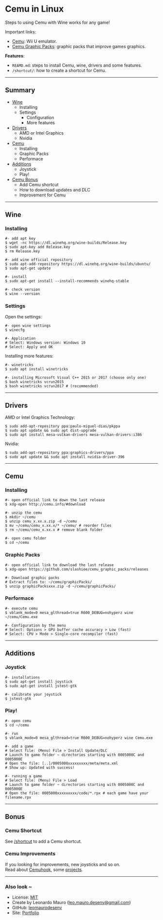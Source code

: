 # Cemu in Linux

Steps to using Cemu with Wine works for any game!   
   
Important links:
- [Cemu](http://cemu.info/#download): Wii U emulator.
- [Cemu Graphic Packs](https://github.com/slashiee/cemu_graphic_packs/releases): graphic packs that improve games graphics.
   
**Features**:
- `REAMD.md`: steps to install Cemu, wine, drivers and some features.
- `/shortcut/`: how to create a shortcut for Cemu.
   
---
## Summary

- [Wine](#wine)
    - Installing
    - Settings
        - Configuration
        - More features
- [Drivers](#drivers)
    - AMD or Intel Graphics
    - Nvidia
- [Cemu](#cemu)
    - Installing
    - Graphic Packs
    - Performace
- [Additions](#additions)
    - Joystick
    - Play!
- [Cemu Bonus](#cemu-bonus)
    - Add Cemu shortcut
    - How to download updates and DLC
    - Improvement for Cemu
   
---
## Wine

### Installing

```shell
#- add apt key
$ wget -nc https://dl.winehq.org/wine-builds/Release.key
$ sudo apt-key add Release.key
$ rm Release.key

#- add wine official repository
$ sudo apt-add-repository https://dl.winehq.org/wine-builds/ubuntu/
$ sudo apt-get update

#- install
$ sudo apt-get install --install-recommends winehq-stable

#- check version
$ wine --version
```

### Settings  

Open the settings:
```shell
#- open wine settings
$ winecfg

#- Application
# Select: Windows version: Windows 10
# Select: Apply and OK
```

Installing more features:
```shell
#- winetricks
$ sudo apt install winetricks

#- installing Microsoft Visual C++ 2015 or 2017 (choose only one)
$ bash winetricks vcrun2015
$ bash winetricks vcrun2017 # (recommended)
```

---
## Drivers

AMD or Intel Graphics Technology:
```shell
$ sudo add-apt-repository ppa:paulo-miguel-dias/pkppa
$ sudo apt update && sudo apt dist-upgrade
$ sudo apt install mesa-vulkan-drivers mesa-vulkan-drivers:i386
```

Nvidia:
```shell
$ sudo add-apt-repository ppa:graphics-drivers/ppa
$ sudo apt update && sudo apt install nvidia-driver-396
```

---
## Cemu

### Installing

```shell
#- open official link to down the last release
$ xdg-open http://cemu.info/#download

#- unzip the cemu
$ mkdir ~/cemu
$ unzip cemu_x.xx.x.zip -d ~/cemu
$ mv ~/cemu/cemu_x.xx.x/* ~/cemu/ # reorder files
$ rm ~/cemu/cemu_x.xx.x # remove blank folder

#- open cemu folder
$ cd ~/cemu
```

### Graphic Packs 

```shell
#- open official link to download the last release
$ xdg-open https://github.com/slashiee/cemu_graphic_packs/releases

#- Download graphic packs
# Extract files to: ~/cemu/graphicPacks/
$ unzip graphicPacksxxx.zip -d ~/cemu/graphicPacks/
```

### Performace

```shell
#- execute cemu
$ vblank_mode=0 mesa_glthread=true R600_DEBUG=nohyperz wine ~/cemu/Cemu.exe

#- Configuration by the menu
# Select: Options > GPU buffer cache accuracy > Low (fast)
# Select: CPU > Mode > Single-core recompiler (fast)
```

---
## Additions

### Joystick

```shell
#- installations
$ sudo apt-get install joystick
$ sudo apt-get install jstest-gtk

#- calibrate your joystick
$ jstest-gtk
```

### Play!

```shell
#- open cemu
$ cd ~/cemu

#- run
$ vblank_mode=0 mesa_glthread=true R600_DEBUG=nohyperz wine Cemu.exe

#- add a game
# Select file: (Menu) File > Install Update/DLC
# Launch to game folder ~ directories starting with 0005000C and 0005000E
# Open the file: [..]/0005000xxxxxxxxx/meta/meta.xml
# Show up: Updated with success!

#- running a game
# Select file: (Menu) File > Load
# Launch to game folder ~ directories starting with 0005000C and 0005000E
# Open the file: 0005000xxxxxxxxx/code/*.rpx # each game have your filename.rpx
```

---
## Bonus

### Cemu Shortcut

See [/shortcut](/shortcut) to add a Cemu shortcut.   

### Cemu Improvements

If you looking for improvements, new joysticks and so on.   
Read about [Cemuhook](https://cemuhook.sshnuke.net/), some [projects](https://github.com/search?q=cemuhook&type=Repositories).   
   
---
### Also look ~

- License: [MIT](LICENSE)
- Create by Leonardo Mauro (leo.mauro.desenv@gmail.com)
- GitHub: [leomaurodesenv](https://github.com/leomaurodesenv/)
- Site: [Portfolio](http://leonardomauro.com/portfolio/)
